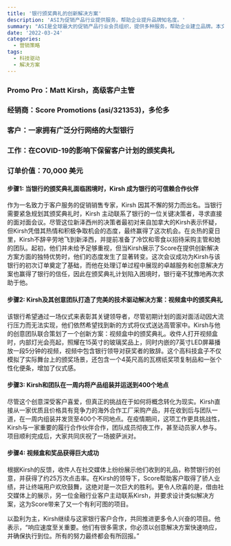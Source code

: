 ```yaml
---
title: '银行颁奖典礼的创新解决方案'
description: 'ASI为促销产品行业提供服务，帮助企业提升品牌知名度。'
summary: "ASI是全球最大的促销产品行业会员组织，提供多种服务，帮助企业建立品牌。本文讲述了高级客户主管Matt Kirsh如何帮助一家大型银行在COVID-19期间成功举办颁奖典礼。"
date: '2022-03-24'
categories:
  - 营销策略
tags:
  - 科技驱动
  - 解决方案
---
```


### Promo Pro：Matt Kirsh，高级客户主管

### 经销商：Score Promotions (asi/321353)，多伦多

### 客户：一家拥有广泛分行网络的大型银行

### 工作：在COVID-19的影响下保留客户计划的颁奖典礼

### 订单价值：70,000 美元

#### 步骤1: 当银行的颁奖典礼面临困境时，Kirsh 成为银行的可信赖合作伙伴

作为一名致力于客户服务的促销销售专家，Kirsh 因其不懈的努力而出名。当银行需要紧急规划其颁奖典礼时，Kirsh 主动联系了银行的一位关键决策者，寻求直接的面对面会议。尽管这位新泽西州的决策者最初对来自加拿大的Kirsh表示怀疑，但Kirsh凭借其热情和积极争取机会的态度，最终赢得了这次机会。在炎热的夏日里，Kirsh不辞辛劳地飞到新泽西，并提前准备了冷饮和零食以招待采购主管和她的团队。起初，他们并未给予足够重视，但当Kirsh展示了Score在提供创新解决方案方面的独特优势时，他们的态度发生了显著转变。这次会议成功为Kirsh与该银行的初次订单奠定了基础，而他在处理订单过程中展现的卓越服务和创意解决方案也赢得了银行的信任，因此在颁奖典礼计划陷入困境时，银行毫不犹豫地再次求助于他。

#### 步骤2: Kirsh及其创意团队打造了完美的技术驱动解决方案：视频盒中的颁奖典礼

该银行希望通过一场仪式来表彰其关键领导者，尽管初期计划的面对面活动因大流行压力而无法实现，他们依然希望找到新的方式将仪式送达高管家中。Kirsh与他的创意团队联合策划了一个创新方案：视频盒中的颁奖典礼。收件人打开视频盒时，内部灯光会亮起，照耀在15英寸的玻璃奖品上，同时内嵌的7英寸LED屏幕播放一段5分钟的视频，视频中包含银行领导对获奖者的致辞。这个高科技盒子不仅模拟了实际舞台上的颁奖场景，还包含一个4英尺高的瓦楞纸奖项复制品和一张个性化便条，增加了仪式感。

#### 步骤3: Kirsh和团队在一周内将产品组装并运送到400个地点

尽管这个创意深受客户喜爱，但真正的挑战在于如何将概念转化为现实。Kirsh直接从一家优质且价格具有竞争力的海外合作工厂采购产品，并在收到后与团队一道，在一周内组装并发货至400个不同地点。在疫情期间，这项工作更具挑战性，Kirsh与一家重要的履行合作伙伴合作，团队成员彻夜工作，甚至动员家人参与。项目顺利完成后，大家共同庆祝了一场披萨派对。

#### 步骤4: 视频盒和奖品获得巨大成功

根据Kirsh的反馈，收件人在社交媒体上纷纷展示他们收到的礼品，称赞银行的创意，并获得了约25万次点击率。在Kirsh的领导下，Score帮助客户取得了骄人业绩，并让终端用户欢欣鼓舞，这绝对是一次巨大的胜利。更令人欣喜的是，借由社交媒体上的展示，另一位金融行业客户主动联系Kirsh，并要求设计类似解决方案，这为Score带来了又一个有利可图的项目。

以盈利为主，Kirsh继续与这家银行客户合作，共同推进更多令人兴奋的项目。他表示，“响应速度至关重要。他们有很多需求，你必须以创意解决方案快速响应，并确保执行到位。所有的努力最终都会有所回报。”